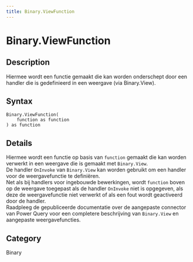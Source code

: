 ```yaml
---
title: Binary.ViewFunction
---
```


# Binary.ViewFunction


## Description

Hiermee wordt een functie gemaakt die kan worden onderschept door een handler die is gedefinieerd in een weergave (via Binary.View).


## Syntax

```powerquery
Binary.ViewFunction(
    function as function
) as function
```


## Details

Hiermee wordt een functie op basis van <code>function</code> gemaakt die kan worden verwerkt in een weergave die is gemaakt met <code>Binary.View</code>.<br />De handler <code>OnInvoke</code> van <code>Binary.View</code> kan worden gebruikt om een handler voor de weergavefunctie te definiëren.<br />Net als bij handlers voor ingebouwde bewerkingen, wordt <code>function</code> boven op de weergave toegepast als de handler <code>OnInvoke</code> niet is opgegeven, als deze de weergavefunctie niet verwerkt of als een fout wordt geactiveerd door de handler.<br />Raadpleeg de gepubliceerde documentatie over de aangepaste connector van Power Query voor een completere beschrijving van <code>Binary.View</code> en aangepaste weergavefuncties.<br />



## Category
Binary
